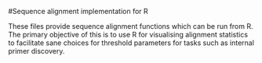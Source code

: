 #Sequence alignment implementation for R

These files provide sequence alignment functions which can be run
from R. The primary objective of this is to use R for visualising
alignment statistics to facilitate sane choices for threshold
parameters for tasks such as internal primer discovery.
